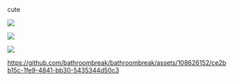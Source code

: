 
cute

![](https://media1.tenor.com/m/xNUcwlD4FdEAAAAd/gojo-satoru.gif) 

![](https://cdn.discordapp.com/attachments/754805640332836894/1202651894959317062/epichippy_-_1731286326115201069.gif?ex=65ce3bdb&is=65bbc6db&hm=d13518f92c48759815f704e5f9c4db3fbed47687d1da283849a6d1dc02078687&)  

![](https://cdn.discordapp.com/attachments/754805640332836894/1205583206850502676/image.png?ex=65d8e5db&is=65c670db&hm=9a8e25eb1152ff046fc3c00bb3ab59053bc75dc0aba84cc1ca2791e3674f25ae&)

https://github.com/bathroombreak/bathroombreak/assets/108626152/ce2bb15c-1fe9-4841-bb30-5435344d50c3

